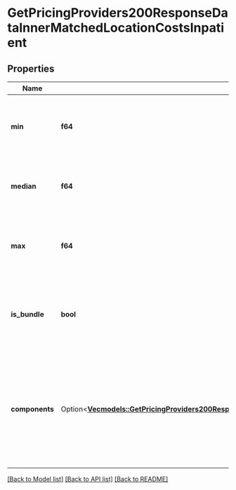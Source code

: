 # GetPricingProviders200ResponseDataInnerMatchedLocationCostsInpatient

## Properties

Name | Type | Description | Notes
------------ | ------------- | ------------- | -------------
**min** | **f64** | The minimum cost for this procedure in this place of service, in dollars. | 
**median** | **f64** | The median cost for this procedure in this place of service, in dollars. | 
**max** | **f64** | The maximum cost for this procedure in this place of service, in dollars. | 
**is_bundle** | **bool** | Where this data is the costs for a procedure bundle rather than a regular procedure. | 
**components** | Option<[**Vec<models::GetPricingProviders200ResponseDataInnerMatchedLocationCostsOutpatientComponentsInner>**](getPricingProviders_200_response_data_inner_matched_location_costs_outpatient_components_inner.md)> | Individual costs for the components that make up this procedure bundle.  For a regular procedure, this field will always be `null`. | 

[[Back to Model list]](../README.md#documentation-for-models) [[Back to API list]](../README.md#documentation-for-api-endpoints) [[Back to README]](../README.md)


